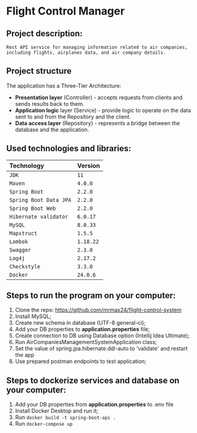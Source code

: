 # Flight Control Manager
## Project description:
```
Rest API service for managing information related to air companies, including flights, airplanes data, and air company details.
```
## Project structure

The application has a Three-Tier Architecture:
- **Presentation layer** (Controller) - accepts requests from clients and sends results back to them.
- **Application logic** layer (Service) - provide logic to operate on the data sent to and from the Repository and the client.
- **Data access layer** (Repository) - represents a bridge between the database and the application.

## Used technologies and libraries:
| Technology             | Version     |
|:-----------------------|:------------|
| `JDK`                  | `11`        |
| `Maven`                | `4.0.0`     |
| `Spring Boot`          | `2.2.0`     |
| `Spring Boot Data JPA` | `2.2.0`     |
| `Spring Boot Web`      | `2.2.0`     |
| `Hibernate validator`  | `6.0.17`    |
| `MySQL`                | `8.0.33`    |
| `Mapstruct`            | `1.5.5`     |
| `Lombok`               | `1.18.22`     |
| `Swagger`              | `2.3.0`  |
| `Log4j`                | `2.17.2`    |
| `Checkstyle`           | `3.3.0`     |
| `Docker`               | `24.0.6`    |

## Steps to run the program on your computer:
1. Clone the repo: https://github.com/mrmax24/flight-control-system
2. Install MySQL;
3. Create new schema in database (UTF-8 general-ci);
4. Add your DB properties to **application.properties** file;
5. Create connection to DB using Database option (Intellij Idea Ultimate);
6. Run AirCompaniesManagementSystemApplication class;
7. Set the value of spring.jpa.hibernate.ddl-auto to 'validate' and restart the app
8. Use prepared postman endpoints to test application; 

## Steps to dockerize services and database on your computer:
1. Add your DB properties from **application.properties** to .env file
2. Install Docker Desktop and run it;
3. Run ```docker build -t spring-boot-api .```
4. Run ```docker-compose up```



